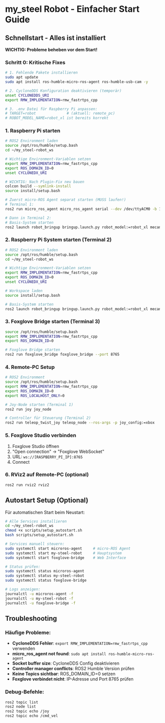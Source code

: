 # my_steel Robot - Einfacher Start Guide

## Schnellstart - Alles ist installiert

**WICHTIG: Probleme beheben vor dem Start!**

### Schritt 0: Kritische Fixes

```bash
# 1. Fehlende Pakete installieren
sudo apt update
sudo apt install ros-humble-micro-ros-agent ros-humble-usb-cam -y

# 2. CycloneDDS Konfiguration deaktivieren (temporär)
unset CYCLONEDDS_URI
export RMW_IMPLEMENTATION=rmw_fastrtps_cpp

# 3. .env Datei für Raspberry Pi anpassen:
# TARGET=robot              # (aktuell: remote_pc)
# ROBOT_MODEL_NAME=robot_xl ist bereits korrekt
```

### 1. Raspberry Pi starten

```bash
# ROS2 Environment laden
source /opt/ros/humble/setup.bash
cd ~/my_steel-robot_ws

# Wichtige Environment-Variablen setzen
export RMW_IMPLEMENTATION=rmw_fastrtps_cpp
export ROS_DOMAIN_ID=0
unset CYCLONEDX_URI

# WICHTIG: Nach Plugin-Fix neu bauen
colcon build --symlink-install
source install/setup.bash

# Zuerst micro-ROS Agent separat starten (MUSS laufen!)
# Terminal 1:
ros2 run micro_ros_agent micro_ros_agent serial --dev /dev/ttyACM0 -b 115200

# Dann in Terminal 2:
# Basis-System starten 
ros2 launch robot_bringup bringup.launch.py robot_model:=robot_xl mecanum:=True microros:=False
```

### 2. Raspberry Pi System starten (Terminal 2)

```bash
# ROS2 Environment laden
source /opt/ros/humble/setup.bash
cd ~/my_steel-robot_ws

# Wichtige Environment-Variablen setzen
export RMW_IMPLEMENTATION=rmw_fastrtps_cpp
export ROS_DOMAIN_ID=0
unset CYCLONEDX_URI

# Workspace laden
source install/setup.bash

# Basis-System starten 
ros2 launch robot_bringup bringup.launch.py robot_model:=robot_xl mecanum:=True microros:=False
```

### 3. Foxglove Bridge starten (Terminal 3)

```bash
source /opt/ros/humble/setup.bash
export RMW_IMPLEMENTATION=rmw_fastrtps_cpp
export ROS_DOMAIN_ID=0

# Foxglove Bridge starten
ros2 run foxglove_bridge foxglove_bridge --port 8765
```

### 4. Remote-PC Setup

```bash
# ROS2 Environment
source /opt/ros/humble/setup.bash
export RMW_IMPLEMENTATION=rmw_fastrtps_cpp
export ROS_DOMAIN_ID=0
export ROS_LOCALHOST_ONLY=0

# Joy-Node starten (Terminal 1)
ros2 run joy joy_node

# Controller für Steuerung (Terminal 2)
ros2 run teleop_twist_joy teleop_node --ros-args -p joy_config:=xbox
```

### 5. Foxglove Studio verbinden

1. Foxglove Studio öffnen
2. "Open connection" → "Foxglove WebSocket" 
3. URL: `ws://[RASPBERRY_PI_IP]:8765`
4. Connect

### 6. RViz2 auf Remote-PC (optional)

```bash
ros2 run rviz2 rviz2
```

## Autostart Setup (Optional)

Für automatischen Start beim Neustart:

```bash
# Alle Services installieren
cd ~/my_steel-robot_ws
chmod +x scripts/setup_autostart.sh
bash scripts/setup_autostart.sh

# Services manuell steuern:
sudo systemctl start microros-agent     # micro-ROS Agent
sudo systemctl start my-steel-robot     # Hauptsystem  
sudo systemctl start foxglove-bridge    # Web Interface

# Status prüfen:
sudo systemctl status microros-agent
sudo systemctl status my-steel-robot
sudo systemctl status foxglove-bridge

# Logs anzeigen:
journalctl -u microros-agent -f
journalctl -u my-steel-robot -f
journalctl -u foxglove-bridge -f
```

## Troubleshooting

### Häufige Probleme:
- **CycloneDDS Fehler**: `export RMW_IMPLEMENTATION=rmw_fastrtps_cpp` verwenden
- **micro_ros_agent not found**: `sudo apt install ros-humble-micro-ros-agent`
- **Socket buffer size**: CycloneDDS Config deaktivieren
- **Controller manager conflicts**: ROS2 Humble Version prüfen
- **Keine Topics sichtbar**: ROS_DOMAIN_ID=0 setzen
- **Foxglove verbindet nicht**: IP-Adresse und Port 8765 prüfen

### Debug-Befehle:
```bash
ros2 topic list
ros2 node list  
ros2 topic echo /joy
ros2 topic echo /cmd_vel
```